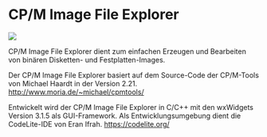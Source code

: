 # **CP/M Image File Explorer** #

![ ](Z180SoftSystem.jpeg  "Z180SoftSystem")

CP/M Image File Explorer dient zum einfachen Erzeugen und Bearbeiten von binären Disketten- und Festplatten-Images.

Der CP/M Image File Explorer basiert auf dem Source-Code der CP/M-Tools von Michael Haardt in der Version 2.21.
http://www.moria.de/~michael/cpmtools/

Entwickelt wird der CP/M Image File Explorer in C/C++ mit den wxWidgets Version 3.1.5 als GUI-Framework. Als Entwicklungsumgebung dient die CodeLite-IDE von Eran Ifrah.
https://codelite.org/